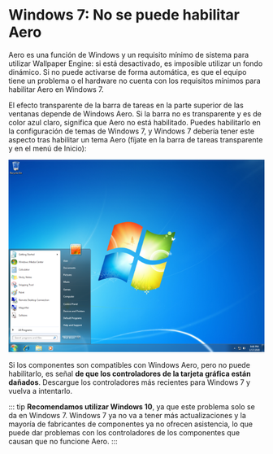 # Windows 7: No se puede habilitar Aero

Aero es una función de Windows y un requisito mínimo de sistema para utilizar Wallpaper Engine: si está desactivado, es imposible utilizar un fondo dinámico. Si no puede activarse de forma automática, es que el equipo tiene un problema o el hardware no cuenta con los requisitos mínimos para habilitar Aero en Windows 7.

El efecto transparente de la barra de tareas en la parte superior de las ventanas depende de Windows Aero. Si la barra no es transparente y es de color azul claro, significa que Aero no está habilitado. Puedes habilitarlo en la configuración de temas de Windows 7, y Windows 7 debería tener este aspecto tras habilitar un tema Aero (fíjate en la barra de tareas transparente y en el menú de Inicio):

![Windows 7 con Aero](./w7.png)

Si los componentes son compatibles con Windows Aero, pero no puede habilitarlo, es señal **de que los controladores de la tarjeta gráfica están dañados**. Descargue los controladores más recientes para Windows 7 y vuelva a intentarlo.

::: tip
**Recomendamos utilizar Windows 10**, ya que este problema solo se da en Windows 7. Windows 7 ya no va a tener más actualizaciones y la mayoría de fabricantes de componentes ya no ofrecen asistencia, lo que puede dar problemas con los controladores de los componentes que causan que no funcione Aero.
:::
